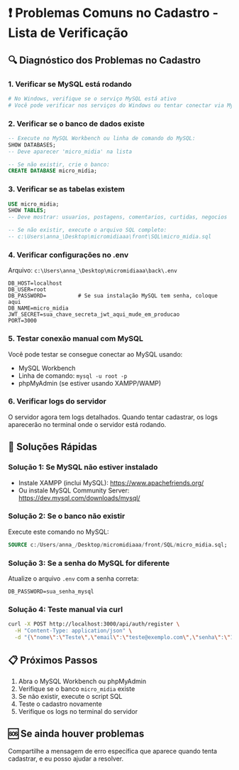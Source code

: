 # ❗ Problemas Comuns no Cadastro - Lista de Verificação

## 🔍 Diagnóstico dos Problemas no Cadastro

### 1. **Verificar se MySQL está rodando**
```bash
# No Windows, verifique se o serviço MySQL está ativo
# Você pode verificar nos serviços do Windows ou tentar conectar via MySQL Workbench
```

### 2. **Verificar se o banco de dados existe**
```sql
-- Execute no MySQL Workbench ou linha de comando do MySQL:
SHOW DATABASES;
-- Deve aparecer 'micro_midia' na lista

-- Se não existir, crie o banco:
CREATE DATABASE micro_midia;
```

### 3. **Verificar se as tabelas existem**
```sql
USE micro_midia;
SHOW TABLES;
-- Deve mostrar: usuarios, postagens, comentarios, curtidas, negocios

-- Se não existir, execute o arquivo SQL completo:
-- c:\Users\anna_\Desktop\micromidiaaa\front\SQL\micro_midia.sql
```

### 4. **Verificar configurações no .env**
Arquivo: `c:\Users\anna_\Desktop\micromidiaaa\back\.env`
```
DB_HOST=localhost
DB_USER=root
DB_PASSWORD=          # Se sua instalação MySQL tem senha, coloque aqui
DB_NAME=micro_midia
JWT_SECRET=sua_chave_secreta_jwt_aqui_mude_em_producao
PORT=3000
```

### 5. **Testar conexão manual com MySQL**
Você pode testar se consegue conectar ao MySQL usando:
- MySQL Workbench
- Linha de comando: `mysql -u root -p`
- phpMyAdmin (se estiver usando XAMPP/WAMP)

### 6. **Verificar logs do servidor**
O servidor agora tem logs detalhados. Quando tentar cadastrar, os logs aparecerão no terminal onde o servidor está rodando.

## 🚀 Soluções Rápidas

### Solução 1: Se MySQL não estiver instalado
- Instale XAMPP (inclui MySQL): https://www.apachefriends.org/
- Ou instale MySQL Community Server: https://dev.mysql.com/downloads/mysql/

### Solução 2: Se o banco não existir
Execute este comando no MySQL:
```sql
SOURCE c:/Users/anna_/Desktop/micromidiaaa/front/SQL/micro_midia.sql;
```

### Solução 3: Se a senha do MySQL for diferente
Atualize o arquivo `.env` com a senha correta:
```
DB_PASSWORD=sua_senha_mysql
```

### Solução 4: Teste manual via curl
```bash
curl -X POST http://localhost:3000/api/auth/register \
  -H "Content-Type: application/json" \
  -d "{\"nome\":\"Teste\",\"email\":\"teste@exemplo.com\",\"senha\":\"123456\"}"
```

## 📋 Próximos Passos

1. Abra o MySQL Workbench ou phpMyAdmin
2. Verifique se o banco `micro_midia` existe
3. Se não existir, execute o script SQL
4. Teste o cadastro novamente
5. Verifique os logs no terminal do servidor

## 🆘 Se ainda houver problemas

Compartilhe a mensagem de erro específica que aparece quando tenta cadastrar, e eu posso ajudar a resolver.
